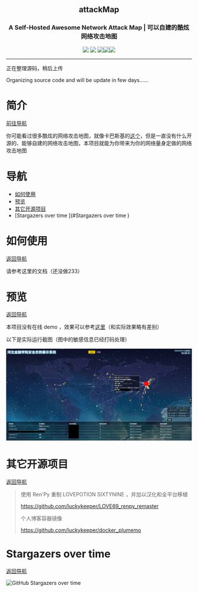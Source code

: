 <h2 align="center">attackMap</h2>
<h3 align="center">A Self-Hosted Awesome Network Attack Map | 可以自建的酷炫网络攻击地图</h3>

<p align="center"><img src=https://img.shields.io/github/stars/luckykeeper/attackMap>  <img src=https://img.shields.io/github/forks/luckykeeper/attackMap>  <img src=https://img.shields.io/github/issues/luckykeeper/attackMap><a href="https://github.com/luckykeeper/attackMap/releases"><img src="https://img.shields.io/github/v/release/luckykeeper/attackMap?include_prereleases"></a><img src="https://img.shields.io/badge/Python-%3E=3.5-brightgreen.svg"></p>

------

正在整理源码，稍后上传

Organizing source code and will be update in few days……

# 简介

[前往导航](#导航)

你可能看过很多酷炫的网络攻击地图，就像卡巴斯基的[这个](https://cybermap.kaspersky.com/)，但是一直没有什么开源的、能够自建的网络攻击地图，本项目就能为你带来为你的网络量身定做的网络攻击地图

# 导航

- [如何使用](#如何使用)
- [预览](#预览)
- [其它开源项目](#其它开源项目)
- [Stargazers over time ](#Stargazers over time )

# 如何使用

[返回导航](#导航)

请参考这里的文档（还没做233）

# 预览

[返回导航](#导航)

本项目没有在线 demo ，效果可以参考[这里](https://atkmap.luckykeeper.site/)（和实际效果略有差别）

以下是实际运行截图（图中的敏感信息已经打码处理）

![attackMap01](./images/attackMap01.png)

# 其它开源项目

[返回导航](#导航)

> 使用 Ren'Py 重制 LOVEPOTION SIXTYNINE ，并加以汉化和全平台移植
>
> https://github.com/luckykeeper/LOVE69_renpy_remaster 
>
> 个人博客容器镜像
>
> https://github.com/luckykeeper/docker_plumemo

# Stargazers over time 

[返回导航](#导航)

![ GitHub Stargazers over time](https://starchart.cc/luckykeeper/attackMap.svg)

